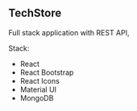 ## TechStore

Full stack application with REST API,

Stack:

- React
- React Bootstrap
- React Icons
- Material UI
- MongoDB
